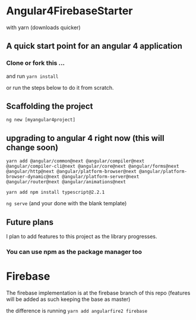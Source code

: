 # Angular4FirebaseStarter
 

with yarn (downloads quicker)

## A quick start point for an angular 4 application

### Clone or fork  this ... 

and run `yarn install` 

or run the steps below to do it from scratch.

## Scaffolding the project

`ng new [myangular4project]`

## upgrading to angular 4 right now (this will change soon)
`yarn add @angular/common@next @angular/compiler@next @angular/compiler-cli@next @angular/core@next @angular/forms@next @angular/http@next @angular/platform-browser@next @angular/platform-browser-dynamic@next @angular/platform-server@next @angular/router@next @angular/animations@next`

`yarn add npm install typescript@2.2.1`

`ng serve`  (and your done with the blank template)

## Future plans
I plan to add features to this project as the library progresses.


### You can use npm as the package manager too 

# Firebase
The firebase implementation is at the firebase branch of this repo (features will be added as such keeping the base as master)

the difference is running `yarn add angularfire2 firebase`

